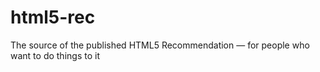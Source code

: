 html5-rec
=========

The source of the published HTML5 Recommendation — for people who want to do things to it

